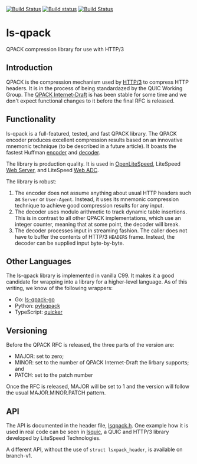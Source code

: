 [![Build Status](https://travis-ci.org/litespeedtech/ls-qpack.svg?branch=master)](https://travis-ci.org/litespeedtech/ls-qpack)
[![Build status](https://ci.appveyor.com/api/projects/status/kat31lt42ds0rmom?svg=true)](https://ci.appveyor.com/project/litespeedtech/ls-qpack)
[![Build Status](https://api.cirrus-ci.com/github/litespeedtech/ls-qpack.svg)](https://cirrus-ci.com/github/litespeedtech/ls-qpack)

# ls-qpack
QPACK compression library for use with HTTP/3

## Introduction

QPACK is the compression mechanism used by
[HTTP/3](https://en.wikipedia.org/wiki/HTTP/3) to compress HTTP headers.
It is in the process of being standardazed by the QUIC Working Group.  The
[QPACK Internet-Draft](https://tools.ietf.org/html/draft-ietf-quic-qpack-11)
is has been stable for some time and we don't expect functional changes to
it before the final RFC is released.

## Functionality

ls-qpack is a full-featured, tested, and fast QPACK library.  The QPACK encoder
produces excellent compression results based on an innovative mnemonic technique
(to be described in a future article).  It boasts the fastest Huffman
[encoder](https://blog.litespeedtech.com/2019/10/03/fast-huffman-encoder/) and
[decoder](https://blog.litespeedtech.com/2019/09/16/fast-huffman-decoder/).

The library is production quality.  It is used in
[OpenLiteSpeed](https://openlitespeed.org/),
LiteSpeed [Web Server](https://www.litespeedtech.com/products#lsws),
and LiteSpeed [Web ADC](https://www.litespeedtech.com/products#wadc).

The library is robust:
1. The encoder does not assume anything about usual HTTP headers such as `Server`
   or `User-Agent`.  Instead, it uses its mnemonic compression technique to
   achieve good compression results for any input.
1. The decoder uses modulo arithmetic to track dynamic table insertions.  This is
   in contrast to all other QPACK implementations, which use an integer counter,
   meaning that at some point, the decoder will break.
1. The decoder processes input in streaming fashion.  The caller does not have to
   buffer the contents of HTTP/3 `HEADERS` frame.  Instead, the decoder can be
   supplied input byte-by-byte.

## Other Languages

The ls-qpack library is implemented in vanilla C99.  It makes it a good candidate
for wrapping into a library for a higher-level language.  As of this writing, we
know of the following wrappers:
- Go: [ls-qpack-go](https://github.com/mpiraux/ls-qpack-go)
- Python: [pylsqpack](https://github.com/aiortc/pylsqpack)
- TypeScript: [quicker](https://github.com/rmarx/quicker/tree/draft-20/lib/ls-qpack)

## Versioning

Before the QPACK RFC is released, the three parts of the version are:
- MAJOR: set to zero;
- MINOR: set to the number of QPACK Internet-Draft the lirbary supports; and
- PATCH: set to the patch number

Once the RFC is released, MAJOR will be set to 1 and the version will follow
the usual MAJOR.MINOR.PATCH pattern.

## API

The API is documented in the header file, [lsqpack.h](lsqpack.h).
One example how it is used in real code can be seen in
[lsquic](https://github.com/litespeedtech/lsquic), a QUIC and HTTP/3 library
developed by LiteSpeed Technologies.

A different API, without the use of `struct lsxpack_header`, is available
on branch-v1.
